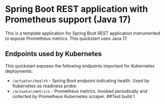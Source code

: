 # Spring Boot REST application with Prometheus support (Java 17)

This is a template application for Spring Boot REST application instrumented to
expose Prometheus metrics. This quickstart uses Java 17.

## Endpoints used by Kubernetes

This quickstart exposes the following endpoints important for Kubernetes deployments:
- `/actuator/health` - Spring Boot endpoint indicating health. Used by Kubernetes as readiness probe.
- `/actuator/metrics` - Prometheus metrics. Invoked periodically and collected by Prometheus Kubernetes scraper.
##Test build 1
